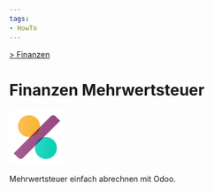 ```yaml
---
tags:
- HowTo
---
```

[> Finanzen](Finanzen.md)
# Finanzen Mehrwertsteuer
![icons_odoo_account_accountant](assets/icons_odoo_account_accountant.png)

Mehrwertsteuer einfach abrechnen mit Odoo.

